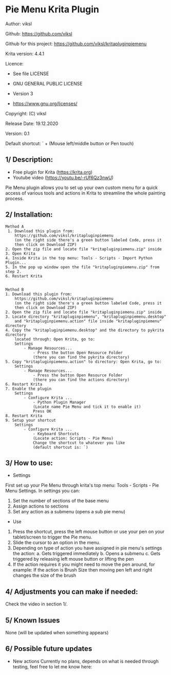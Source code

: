 # Pie Menu Krita Plugin

Author: viksl

Github: https://github.com/viksl

Github for this project: https://github.com/viksl/kritapluginpiemenu

Krita version: 4.4.1

Licence:
- See file LICENSE

- GNU GENERAL PUBLIC LICENSE

- Version 3

- <https://www.gnu.org/licenses/>

Copyright: (C) viksl

Release Date: 19.12.2020

Version: 0.1

Default shortcut: ` + (Mouse left/middle button or Pen touch)

## 1/ Description:

  - Free plugin for Krita (<https://krita.org>)
  - Youtube video (<https://youtu.be/-rUf6Qz3nwU>)

Pie Menu plugin allows you to set up your own custom menu for a quick access of various tools and actions in Krita to streamline the whole painting process.

## 2/ Installation:

    Method A
     1. Download this plugin from:
        https://github.com/viksl/kritapluginpiemenu
        (on the right side there's a green button labeled Code, press it
        then click on Download ZIP)
    2. Open the zip file and locate file "kritapluginpiemenu.zip" inside
    3. Open Krita
    4. Inside Krita in the top menu: Tools - Scripts - Import Python Plugin...
    5. In the pop up window open the file "kritapluginpiemenu.zip" from step 2.
    6. Restart Krita


    Method B
    1. Download this plugin from:
        https://github.com/viksl/kritapluginpiemenu
        (on the right side there's a green button labeled Code, press it
        then click on Download ZIP)
    2. Open the zip file and locate file "kritapluginpiemenu.zip" inside
    3. Locate directory "kritapluginpiemenu", "kritapluginpiemenu.desktop"
        and "kritapluginpiemenu.action" file inside "kritapluginpiemenu" directory
    4. Copy the "kritapluginpiemenu.desktop" and the directory to pykrita directory
        located through: Open Krita, go to:
        Settings
            - Manage Resources...
                - Press the button Open Resource Folder
                (there you can find the pykrita directory)
    5. Copy "kritapluginpiemenu.action" to directory: Open Krita, go to:
        Settings
            - Manage Resources...
                - Press the button Open Resource Folder
                (there you can find the actions directory)
    6. Restart Krita
    7. Enable the plugin
        Settings
            - Configure Krita ...
                - Python Plugin Manager
                (Locate name Pie Menu and tick it to enable it)
                Press OK
    8. Restart Krita
    9. Setup your shortcut
        Settings
            - Configure Krita ...
                - Keyboard Shortcuts
                (Locate action: Scripts - Pie Menu)
                Change the shortcut to whatever you like
                (default shortcut is: `)

## 3/ How to use:

-   Settings

First set up your Pie Menu through krita's top menu: Tools - Scripts - Pie Menu Settings.
In settings you can:
1. Set the number of sections of the base menu
2. Assign actions to sections
3. Set any action as a submenu (opens a sub pie menu)

-   Use

1. Press the shortcut, press the left mouse button or use your pen on your tablet/screen to trigger the Pie menu.
2. Slide the cursor to an option in the menu.
3. Depending on type of action you have assigned in pie menu's settings the action:
    a. Gets triggered immediately
    b. Opens a submenu
    c. Gets triggered by releasing left mouse button or lifting the pen
4. If the action requires it you might need to move the pen around, for example:
    If the action is Brush Size then moving pen left and right changes the size of the brush

## 4/ Adjustments you can make if needed:

Check the video in section 1/.

## 5/ Known Issues
None (will be updated when something appears)

## 6/ Possible future updates
- New actions
Currently no plans, depends on what is needed through testing, feel free to let me know here: